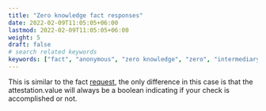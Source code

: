 ```yaml
---
title: "Zero knowledge fact responses"
date: 2022-02-09T11:05:05+06:00
lastmod: 2022-02-09T11:05:05+06:00
weight: 5
draft: false
# search related keywords
keywords: ["fact", "anonymous", "zero knowledge", "zero", "intermediary", "response"]
---
```


This is similar to the fact [request](/facts/subscribe/), the only difference in this case is that the attestation.value will always be a boolean indicating if your check is accomplished or not.
